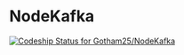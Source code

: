 # NodeKafka

[![Codeship Status for Gotham25/NodeKafka](https://app.codeship.com/projects/3fa07110-6f23-0138-6c52-12801435fc46/status?branch=master)](https://app.codeship.com/projects/395090)